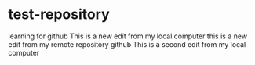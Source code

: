 # test-repository
learning for github
This is a new edit from my local computer
this is a new edit from my remote repository github
This is a second edit from my local computer
